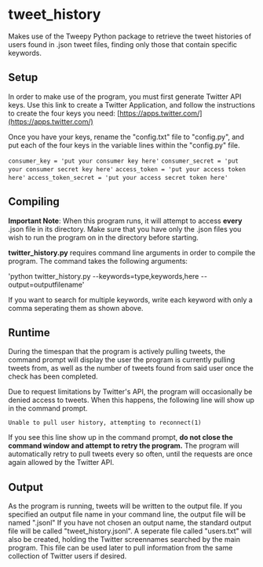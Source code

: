 # tweet_history
Makes use of the Tweepy Python package to retrieve the tweet histories of users found in .json tweet files, finding only those that contain specific keywords.
## Setup
In order to make use of the program, you must first generate Twitter API keys. Use this link to create a Twitter Application, and follow the instructions to create the four keys you need: [https://apps.twitter.com/](https://apps.twitter.com/)

Once you have your keys, rename the "config.txt" file to "config.py", and put each of the four keys in the variable lines within the "config.py" file.

`consumer_key = 'put your consumer key here'`
`consumer_secret = 'put your consumer secret key here'`
`access_token = 'put your access token here'`
`access_token_secret = 'put your access secret token here'`

## Compiling
**Important Note**: When this program runs, it will attempt to access **every** .json file in its directory. Make sure that you have only the .json files you wish to run the program on in the directory before starting.

**twitter_history.py** requires command line arguments in order to compile the program. The command takes the following arguments:

'python twitter_history.py --keywords=type,keywords,here --output=outputfilename'

If you want to search for multiple keywords, write each keyword with only a comma seperating them as shown above.

## Runtime
During the timespan that the program is actively pulling tweets, the command prompt will display the user the program is currently pulling tweets from, as well as the number of tweets found from said user once the check has been completed.

Due to request limitations by Twitter's API, the program will occasionally be denied access to tweets. When this happens, the following line will show up in the command prompt.

`Unable to pull user history, attempting to reconnect(1)`

If you see this line show up in the command prompt, **do not close the command window and attempt to retry the program.** The program will automatically retry to pull tweets every so often, until the requests are once again allowed by the Twitter API.

## Output
As the program is running, tweets will be written to the output file. If you specified an output file name in your command line, the output file will be named "<Insert Filename Here>.jsonl" If you have not chosen an output name, the standard output file will be called "tweet_history.jsonl".
A seperate file called "users.txt" will also be created, holding the Twitter screennames searched by the main program. This file can be used later to pull information from the same collection of Twitter users if desired.
